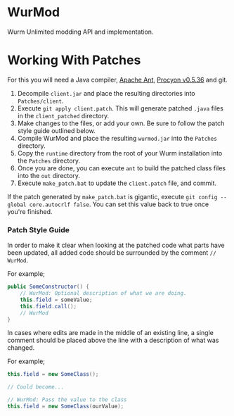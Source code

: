 # WurMod
Wurm Unlimited modding API and implementation.

# Working With Patches
For this you will need a Java compiler, [Apache Ant](https://ant.apache.org/), [Procyon v0.5.36](http://www.javadecompilers.com/) and git.
1. Decompile `client.jar` and place the resulting directories into `Patches/client`.
2. Execute `git apply client.patch`. This will generate patched `.java` files in the `client_patched` directory.
3. Make changes to the files, or add your own. Be sure to follow the patch style guide outlined below.
4. Compile WurMod and place the resulting `wurmod.jar` into the `Patches` directory.
5. Copy the `runtime` directory from the root of your Wurm installation into the `Patches` directory.
6. Once you are done, you can execute `ant` to build the patched class files into the `out` directory.
7. Execute `make_patch.bat` to update the `client.patch` file, and commit.

If the patch generated by `make_patch.bat` is gigantic, execute `git config --global core.autocrlf false`. You can set this value back to true once you're finished.

### Patch Style Guide
In order to make it clear when looking at the patched code what parts have been updated, all added code should be surrounded by the comment `// WurMod`.

For example;
```java
public SomeConstructor() {
	// WurMod: Optional description of what we are doing.
	this.field = someValue;
	this.field.call();
	// WurMod
}
```
In cases where edits are made in the middle of an existing line, a single comment should be placed above the line with a description of what was changed.

For example;
```java
this.field = new SomeClass();

// Could become...

// WurMod: Pass the value to the class
this.field = new SomeClass(ourValue);
```
